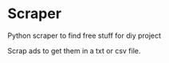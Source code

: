 # Scraper

Python scraper to find free stuff for diy project

Scrap ads to get them in a txt or csv file.